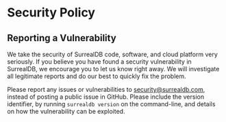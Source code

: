 # Security Policy

## Reporting a Vulnerability

We take the security of SurrealDB code, software, and cloud platform very 
seriously. If you believe you have found a security vulnerability in 
SurrealDB, we encourage you to let us know right away. We will investigate 
all legitimate reports and do our best to quickly fix the problem.

Please report any issues or vulnerabilities to security@surrealdb.com, 
instead of posting a public issue in GitHub. Please include the version 
identifier, by running `surrealdb version` on the command-line, and 
details on how the vulnerability can be exploited.
